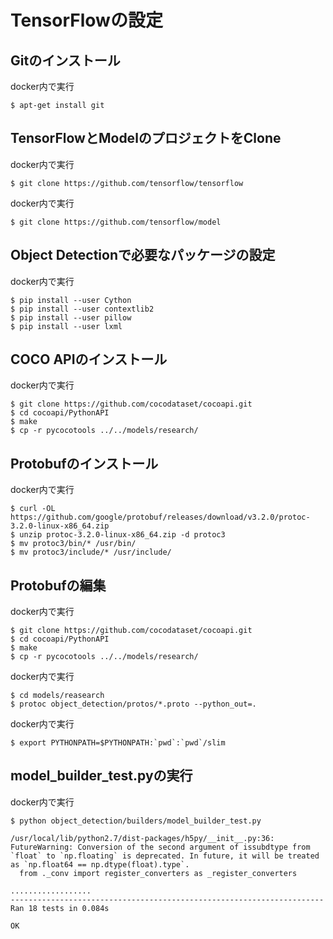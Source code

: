 # TensorFlowの設定

## Gitのインストール

docker内で実行
```shell
$ apt-get install git
```

## TensorFlowとModelのプロジェクトをClone

docker内で実行
```shell
$ git clone https://github.com/tensorflow/tensorflow
```

docker内で実行
```shell
$ git clone https://github.com/tensorflow/model
```

## Object Detectionで必要なパッケージの設定

docker内で実行
```shell
$ pip install --user Cython
$ pip install --user contextlib2
$ pip install --user pillow
$ pip install --user lxml
``` 

## COCO APIのインストール

docker内で実行
```shell
$ git clone https://github.com/cocodataset/cocoapi.git
$ cd cocoapi/PythonAPI
$ make
$ cp -r pycocotools ../../models/research/
```

## Protobufのインストール

docker内で実行
```shell
$ curl -OL https://github.com/google/protobuf/releases/download/v3.2.0/protoc-3.2.0-linux-x86_64.zip
$ unzip protoc-3.2.0-linux-x86_64.zip -d protoc3
$ mv protoc3/bin/* /usr/bin/
$ mv protoc3/include/* /usr/include/
```

## Protobufの編集

docker内で実行
```shell
$ git clone https://github.com/cocodataset/cocoapi.git
$ cd cocoapi/PythonAPI
$ make
$ cp -r pycocotools ../../models/research/
```

docker内で実行
```shell
$ cd models/reasearch
$ protoc object_detection/protos/*.proto --python_out=.
``` 

docker内で実行
```shell
$ export PYTHONPATH=$PYTHONPATH:`pwd`:`pwd`/slim
```

## model_builder_test.pyの実行

docker内で実行
```shell
$ python object_detection/builders/model_builder_test.py
```

```
/usr/local/lib/python2.7/dist-packages/h5py/__init__.py:36: FutureWarning: Conversion of the second argument of issubdtype from `float` to `np.floating` is deprecated. In future, it will be treated as `np.float64 == np.dtype(float).type`.
  from ._conv import register_converters as _register_converters

..................
----------------------------------------------------------------------
Ran 18 tests in 0.084s

OK
```
